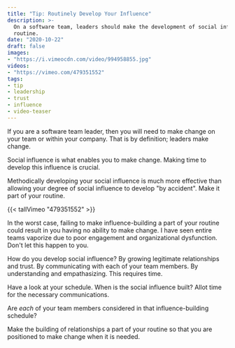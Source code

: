 ```yaml
---
title: "Tip: Routinely Develop Your Influence"
description: >-
  On a software team, leaders should make the development of social influence
  routine.
date: "2020-10-22"
draft: false
images:
- "https://i.vimeocdn.com/video/994958855.jpg"
videos:
- "https://vimeo.com/479351552"
tags:
- tip
- leadership
- trust
- influence
- video-teaser
---
```



If you are a software team leader, then you will need to make change on your
team or within your company.  That is by definition; leaders make change.

Social influence is what enables you to make change. Making time to develop
this influence is crucial.

Methodically developing your social influence is much more effective than
allowing your degree of social influence to develop "by accident". Make it part
of your routine.


<!--more-->


{{< tallVimeo "479351552" >}}

In the worst case, failing to make influence-building a part of your routine
could result in you having no ability to make change.  I have seen entire teams
vaporize due to poor engagement and organizational dysfunction. Don't let this
happen to you.

How do you develop social influence? By growing legitimate relationships and
trust. By communicating with each of your team members. By understanding and
empathasizing.  This requires time.

Have a look at your schedule. When is the social influence built? Allot time
for the necessary communications.

Are _each_ of your team members considered in that influence-building schedule?

Make the building of relationships a part of your routine so that you are
positioned to make change when it is needed.
